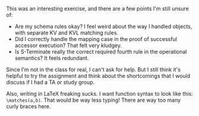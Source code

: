 This was an interesting exercise, and there are a few points I'm still
unsure of:

* Are my schema rules okay? I feel weird about the way I handled
objects, with separate KV and KVL matching rules.
* Did I correctly handle the mapping case in the proof of successful
accessor execution? That felt very kludgey.
* Is S-Terminate really the correct required fourth rule in the
operational semantics? It feels redundant.

Since I'm not in the class for real, I can't ask for help. But I still think it's helpful to try the assignment and think about the shortcomings that I would discuss if I had a TA or study group.

Also, writing in LaTeX freaking sucks. I want function syntax to look like this: `\matches(a,b)`. That would be way less typing! There are way too many curly braces here.
